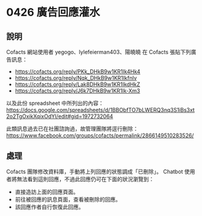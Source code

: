 # 0426 廣告回應灌水

## 說明

Cofacts 網站使用者 yegogo、lylefeierman403、陽曉曉 在 Cofacts 張貼下列廣告訊息：
- https://cofacts.org/reply/PKk_DHkB9w1KR1Ik4Hk4
- https://cofacts.org/reply/Nqk_DHkB9w1KR1Ikfnlv
- https://cofacts.org/reply/Lak8DHkB9w1KR1IkdHkZ
- https://cofacts.org/reply/J6k7DHkB9w1KR1Ik-Xm3

以及此份 spreadsheet 中所列出的內容：
https://docs.google.com/spreadsheets/d/1BBObfTO7bLWERQ3nq3S1iBs3xt2o2TgOxikXqixOdYI/edit#gid=1972732064

此類訊息過去已在社團諮詢過，故管理團隊將逕行刪除：
https://www.facebook.com/groups/cofacts/permalink/2866149510283526/

## 處理
Cofacts 團隊修改資料庫，手動將上列回應的狀態調成「已刪除」。 Chatbot 使用者將無法看到這則回應，不過此回應仍可在下面的狀況瀏覽到：

- 直接造訪上面的回應頁面。
- 前往被回應的訊息頁面，查看被刪除的回應。
- 該回應作者自行恢復此回應。

